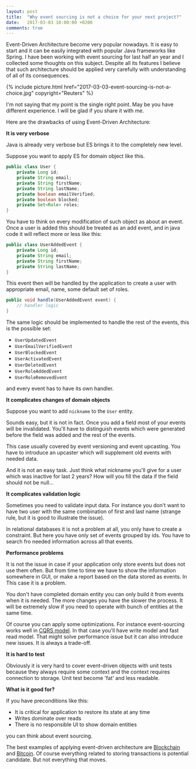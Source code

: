 ```yaml
---
layout: post
title:  "Why event sourcing is not a choice for your next project?"
date:   2017-03-03 10:00:00 +0200
comments: true
---
```

Event-Driven Architecture become very popular nowadays. It is
easy to start and it can be easily integrated with popular Java frameworks 
like Spring. I have been working with event sourcing for last half an year and 
I collected some thoughts on this subject. Despite all its features I believe 
that such architecture should be applied very carefully with understanding 
of all of its consequences. 

{% 
  include picture.html 
  href="2017-03-03-event-sourcing-is-not-a-choice.jpg" 
 copyright="Reuters"
%}

I'm not saying that my point is the single right point. May be you
have different experience. I will be glad if you share it with me.

Here are the drawbacks of using Event-Driven Architecture:

**It is very verbose**

Java is already very verbose but ES brings it to the completely
new level. 

Suppose you want to apply ES for domain object like this.
```java
public class User {
    private Long id;
    private String email;
    private String firstName;
    private String lastName;
    private boolean emailVerified;
    private boolean blocked;
    private Set<Role> roles;
}
```
You have to think on every modification of such object as about an event.
Once a user is added this should be treated as an add event, and in java
code it will reflect more or less like this:
```java
public class UserAddedEvent {
    private Long id;
    private String email;
    private String firstName;
    private String lastName;
}
```
This event then will be handled by the application to create a user
with appropriate email, name, some default set of roles.

```java
public void handle(UserAddedEvent event) {
    // handler logic
}
```
The same logic should be implemented to handle the rest of the events, 
this is the possible set:

* `UserUpdatedEvent`
* `UserEmailVerifiedEvent`
* `UserBlockedEvent`
* `UserActivatedEvent`
* `UserDeletedEvent`
* `UserRoleAddedEvent`
* `UserRoleRemovedEvent`

and every event has to have its own handler.

**It complicates changes of domain objects**

Suppose you want to add `nickname` to the `User` entity.

Sounds easy, but it is not in fact. Once you add a field most of your
events will be invalidated. You'll have to distinguish events which 
were generated before the field was added and the rest of the events.

This case usually covered by event versioning and event upcasting. You 
have to introduce an upcaster which will supplement old events with 
needed data. 

And it is not an easy task. Just think what nickname you'll give for
a user which was inactive for last 2 years? How will you fill the data if
the field should not be null...

**It complicates validation logic**

Sometimes you need to validate input data. For instance you don't want
to have two user with the same combination of first and last name (strange
rule, but it is good to illustrate the issue).

In relational databases it is not a problem at all, you only have to create 
a constraint. But here you have only set of events grouped by ids. You have
to search fro needed information across all that events.

**Performance problems**

It is not the issue in case if your application only store events but 
does not use them often. But from time to time we have to show the information
somewhere in GUI, or make a report based on the data stored as events. In
This case it is a problem.

You don't have completed domain entity you can only build it from events 
when it is needed. The more changes you have the slower the process. It will 
be extremely slow if you need to operate with bunch of entities at the 
same time. 

Of course you can apply some optimizations. For instance event-sourcing works 
well in [CQRS model](https://martinfowler.com/bliki/CQRS.html). In that case
you'll have write model and fast read model. That might solve performance issue
but it can also introduce new issues. It is always a trade-off. 

**It is hard to test**

Obviously it is very hard to cover event-driven objects with unit tests because
they always require some context and the context requires connection to storage.
Unit test become 'fat' and less readable.


**What is it good for?**

If you have preconditions like this:
* It is critical for application to restore its state at any time
* Writes dominate over reads
* There is no responsible UI to show domain entities

you can think about event sourcing.

The best examples of applying event-driven architecture are 
[Blockchain](https://en.wikipedia.org/wiki/Blockchain_(database)) and 
[Bitcoin](https://en.wikipedia.org/wiki/Bitcoin). Of course everything
related to storing transactions is potential candidate. But not everything
that moves.
